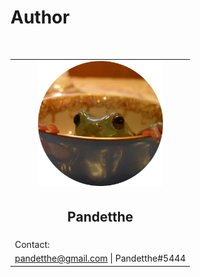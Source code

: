 ﻿# Author

<br/>

|  |
|--|
| <center><img height="200px" src="./images/pandetthe.png"/></center> |
| <h2><center> Pandetthe </center></h2> |
| Contact: |
| pandetthe@gmail.com \| Pandetthe#5444